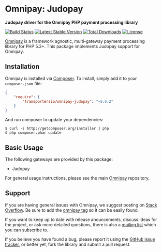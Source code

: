 # Omnipay: Judopay

**Judopay driver for the Omnipay PHP payment processing library**

[![Build Status](https://travis-ci.org/Transportersio/omnipay-judopay.png?branch=master)](https://travis-ci.org/Transportersio/omnipay-judopay)
[![Latest Stable Version](https://poser.pugx.org/Transportersio/omnipay-judopay/version.png)](https://packagist.org/packages/Transportersio/omnipay-judopay)
[![Total Downloads](https://poser.pugx.org/Transportersio/omnipay-judopay/d/total.png)](https://packagist.org/packages/Transportersio/omnipay-judopay)
[![License](https://poser.pugx.org/Transportersio/omnipay-judopay/license)](https://packagist.org/packages/Transportersio/omnipay-judopay)

[Omnipay](https://github.com/thephpleague/omnipay) is a framework agnostic, multi-gateway payment
processing library for PHP 5.3+. This package implements Judopay support for Omnipay.

## Installation

Omnipay is installed via [Composer](http://getcomposer.org/). To install, simply add it
to your `composer.json` file:

```json
{
    "require": {
        "transportersio/omnipay-judopay": "~0.0.2"
    }
}
```

And run composer to update your dependencies:

    $ curl -s http://getcomposer.org/installer | php
    $ php composer.phar update

## Basic Usage

The following gateways are provided by this package:

* Judopay

For general usage instructions, please see the main [Omnipay](https://github.com/thephpleague/omnipay)
repository.

## Support

If you are having general issues with Omnipay, we suggest posting on
[Stack Overflow](http://stackoverflow.com/). Be sure to add the
[omnipay tag](http://stackoverflow.com/questions/tagged/omnipay) so it can be easily found.

If you want to keep up to date with release anouncements, discuss ideas for the project,
or ask more detailed questions, there is also a [mailing list](https://groups.google.com/forum/#!forum/omnipay) which
you can subscribe to.

If you believe you have found a bug, please report it using the [GitHub issue tracker](https://github.com/Transportersio/omnipay-judopay/issues),
or better yet, fork the library and submit a pull request.
